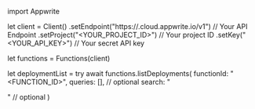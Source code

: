 import Appwrite

let client = Client()
    .setEndpoint("https://<REGION>.cloud.appwrite.io/v1") // Your API Endpoint
    .setProject("<YOUR_PROJECT_ID>") // Your project ID
    .setKey("<YOUR_API_KEY>") // Your secret API key

let functions = Functions(client)

let deploymentList = try await functions.listDeployments(
    functionId: "<FUNCTION_ID>",
    queries: [], // optional
    search: "<SEARCH>" // optional
)

